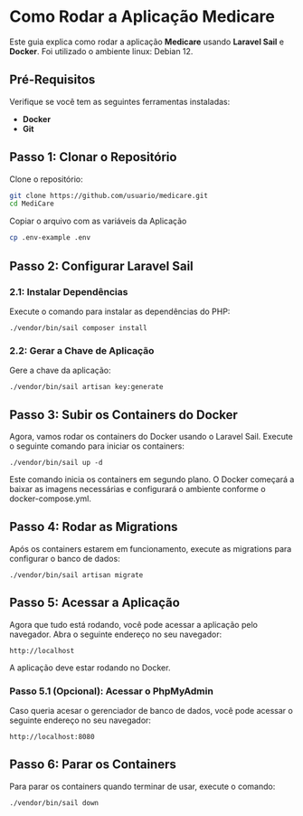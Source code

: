 # Como Rodar a Aplicação Medicare

Este guia explica como rodar a aplicação **Medicare** usando **Laravel Sail** e **Docker**.
Foi utilizado o ambiente linux: Debian 12.

## Pré-Requisitos

Verifique se você tem as seguintes ferramentas instaladas:

-   **Docker**
-   **Git**

## Passo 1: Clonar o Repositório

Clone o repositório:

```bash
git clone https://github.com/usuario/medicare.git
cd MediCare
```

Copiar o arquivo com as variáveis da Aplicação

```bash
cp .env-example .env
```

## Passo 2: Configurar Laravel Sail

### 2.1: Instalar Dependências

Execute o comando para instalar as dependências do PHP:

```
./vendor/bin/sail composer install
```

### 2.2: Gerar a Chave de Aplicação

Gere a chave da aplicação:

```
./vendor/bin/sail artisan key:generate
```

## Passo 3: Subir os Containers do Docker

Agora, vamos rodar os containers do Docker usando o Laravel Sail. Execute o seguinte comando para iniciar os containers:

```
./vendor/bin/sail up -d
```

Este comando inicia os containers em segundo plano. O Docker começará a baixar as imagens necessárias e configurará o ambiente conforme o docker-compose.yml.

## Passo 4: Rodar as Migrations

Após os containers estarem em funcionamento, execute as migrations para configurar o banco de dados:

```
./vendor/bin/sail artisan migrate
```

## Passo 5: Acessar a Aplicação

Agora que tudo está rodando, você pode acessar a aplicação pelo navegador. Abra o seguinte endereço no seu navegador:

```
http://localhost
```

A aplicação deve estar rodando no Docker.

### Passo 5.1 (Opcional): Acessar o PhpMyAdmin

Caso queria acesar o gerenciador de banco de dados, você pode acessar o seguinte endereço no seu navegador:

```
http://localhost:8080
```

## Passo 6: Parar os Containers

Para parar os containers quando terminar de usar, execute o comando:

```
./vendor/bin/sail down
```
